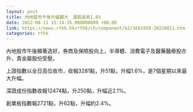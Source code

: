 ```yaml
---
layout: post
title: 內地股市午後升幅擴大　滬股高收1.6%
date: 2022-08-11 15:14:35.000000000 +08:00
link: https://news.rthk.hk/rthk/ch/component/k2/1661958-20220811.htm
categories: rthk
---
```


內地股市午後顯著造好，券商及保險股向上，半導體、消費電子及醫藥醫療股亦升，貴金屬股份受壓。

上證指數以全日高位收市，收報3281點，升51點，升幅1.6%，是7個星期以來最大升幅。

深證成份指數收報12474點，升250點，升幅近2.1%。

創業板指數報2721點，升62點，升幅約2.4%。
